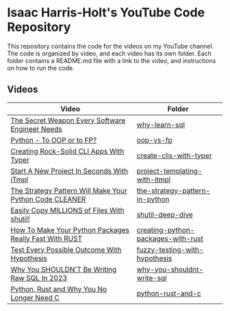 # Isaac Harris-Holt's YouTube Code Repository

This repository contains the code for the videos on my YouTube channel. The
code is organized by video, and each video has its own folder. Each folder
contains a README.md file with a link to the video, and instructions on how to
run the code.

## Videos

| Video                                                                                   | Folder                                                                         |
| --------------------------------------------------------------------------------------- | ------------------------------------------------------------------------------ |
| [The Secret Weapon Every Software Engineer Needs](https://youtu.be/G0DB5fVqbeg)         | [why-learn-sql](./001-why-learn-sql)                                           |
| [Python - To OOP or to FP?](https://youtu.be/lNRBF6l8Jh4)                               | [oop-vs-fp](./002-oop-vs-fp)                                                   |
| [Creating Rock-Solid CLI Apps With Typer](https://youtu.be/8-i3U_3Gxko)                 | [create-clis-with-typer](./003-create-clis-with-typer)                         |
| [Start A New Project In Seconds With iTmpl](https://youtu.be/uRLT9wTdqLM)               | [project-templating-with-itmpl](./004-project-templating-with-itmpl)           |
| [The Strategy Pattern Will Make Your Python Code CLEANER](https://youtu.be/hVLb3-OE3pM) | [the-strategy-pattern-in-python](./008-the-strategy-pattern-in-python)         |
| [Easily Copy MILLIONS of Files With shutil!](https://youtu.be/NmWXJHLMhaQ)              | [shutil-deep-dive](./009-shutil-deep-dive)                                     |
| [How To Make Your Python Packages Really Fast With RUST](https://youtu.be/jlWhnrk8go0)  | [creating-python-packages-with-rust](./010-creating-python-packages-with-rust) |
| [Test Every Possible Outcome With Hypothesis](https://youtu.be/dsBitCcWWf4)             | [fuzzy-testing-with-hypothesis](./011-fuzzy-testing-with-hypothesis)           |
| [Why You SHOULDN'T Be Writing Raw SQL In 2023](https://youtu.be/Cp3bXHYp-bY)            | [why-you-shouldnt-write-sql](./012-why-you-shouldnt-write-sql)                 |
| [Python, Rust and Why You No Longer Need C](https://youtu.be/YSUYjuMqHpE)               | [python-rust-and-c](./015-python-rust-and-c)                                   |
